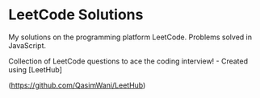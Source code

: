 # LeetCode Solutions

My solutions on the programming platform LeetCode. Problems solved in JavaScript.

Collection of LeetCode questions to ace the coding interview! - Created using [LeetHub]

(https://github.com/QasimWani/LeetHub)
